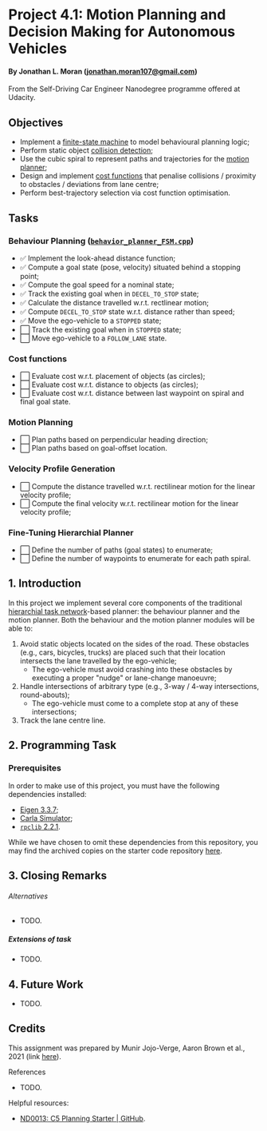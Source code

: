 # Project 4.1: Motion Planning and Decision Making for Autonomous Vehicles
#### By Jonathan L. Moran (jonathan.moran107@gmail.com)
From the Self-Driving Car Engineer Nanodegree programme offered at Udacity.

## Objectives
* Implement a [finite-state machine](https://en.wikipedia.org/wiki/Finite-state_machine) to model behavioural planning logic;
* Perform static object [collision detection](https://en.wikipedia.org/wiki/Collision_detection);
* Use the cubic spiral to represent paths and trajectories for the [motion planner](https://en.wikipedia.org/wiki/Motion_planning);
* Design and implement [cost functions](https://en.wikipedia.org/wiki/Loss_function) that penalise collisions / proximity to obstacles / deviations from lane centre;
* Perform best-trajectory selection via cost function optimisation.

## Tasks
### Behaviour Planning ([`behavior_planner_FSM.cpp`]())
* ✅ Implement the look-ahead distance function;
* ✅ Compute a goal state (pose, velocity) situated behind a stopping point;
* ✅ Compute the goal speed for a nominal state;
* ✅ Track the existing goal when in `DECEL_TO_STOP` state;
* ✅ Calculate the distance travelled w.r.t. rectlinear motion;
* ✅ Compute `DECEL_TO_STOP` state w.r.t. distance rather than speed;
* ✅ Move the ego-vehicle to a `STOPPED` state;
* ⬜️ Track the existing goal when in `STOPPED` state;
* ⬜️ Move ego-vehicle to a `FOLLOW_LANE` state.

### Cost functions
* ⬜️ Evaluate cost w.r.t. placement of objects (as circles);
* ⬜️ Evaluate cost w.r.t. distance to objects (as circles);
* ⬜️ Evaluate cost w.r.t. distance between last waypoint on spiral and final goal state.

### Motion Planning
* ⬜️ Plan paths based on perpendicular heading direction;
* ⬜️ Plan paths based on goal-offset location.

### Velocity Profile Generation
* ⬜️ Compute the distance travelled w.r.t. rectilinear motion for the linear velocity profile;
* ⬜️ Compute the final velocity w.r.t. rectilinear motion for the linear velocity profile;

### Fine-Tuning Hierarchial Planner
* ⬜️ Define the number of paths (goal states) to enumerate;
* ⬜️ Define the number of waypoints to enumerate for each path spiral. 


## 1. Introduction
In this project we implement several core components of the traditional [hierarchial task network](https://en.wikipedia.org/wiki/Hierarchical_task_network)-based planner: the behaviour planner and the motion planner. Both the behaviour and the motion planner modules will be able to:
1. Avoid static objects located on the sides of the road. These obstacles (e.g., cars, bicycles, trucks) are placed such that their location intersects the lane travelled by the ego-vehicle;
    * The ego-vehicle must avoid crashing into these obstacles by executing a proper "nudge" or lane-change manoeuvre;
2. Handle intersections of arbitrary type (e.g., 3-way / 4-way intersections, round-abouts); 
    * The ego-vehicle must come to a complete stop at any of these intersections;
3. Track the lane centre line.


## 2. Programming Task
### Prerequisites
In order to make use of this project, you must have the following dependencies installed:
* [Eigen 3.3.7](https://gitlab.com/libeigen/eigen/-/releases/3.3.7);
* [Carla Simulator](https://github.com/carla-simulator/carla);
* [`rpclib` 2.2.1](https://github.com/rpclib/rpclib).

While we have chosen to omit these dependencies from this repository, you may find the archived copies on the starter code repository [here](https://github.com/udacity/nd013-c5-planning-starter/tree/master/project).

## 3. Closing Remarks
###### Alternatives
* TODO.

##### Extensions of task
* TODO.

## 4. Future Work
* TODO.

## Credits
This assignment was prepared by Munir Jojo-Verge, Aaron Brown et al., 2021 (link [here](https://www.udacity.com/course/self-driving-car-engineer-nanodegree--nd0013)).

References
* TODO.


Helpful resources:
* [ND0013: C5 Planning Starter | GitHub](https://github.com/udacity/nd013-c5-planning-starter).